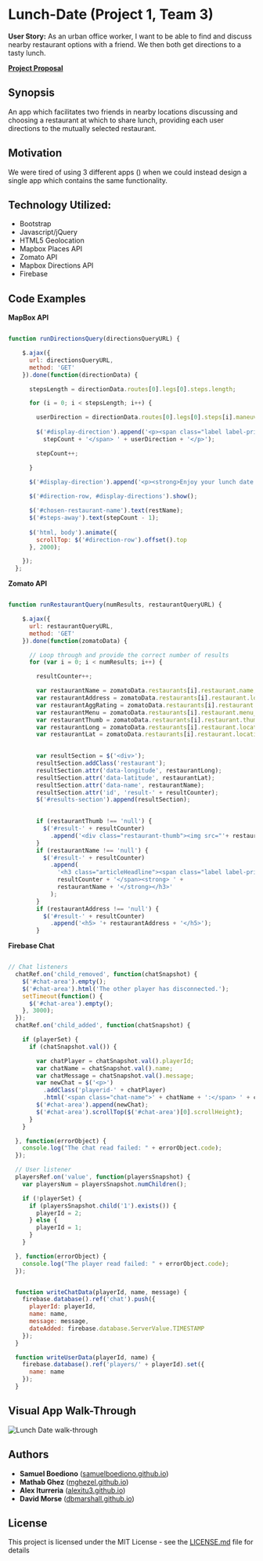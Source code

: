 # Lunch-Date (Project 1, Team 3)

**User Story:** As an urban office worker, I want to be able to find and discuss nearby restaurant options with a friend.  We then both get directions to a tasty lunch. 

**[Project Proposal](https://docs.google.com/document/d/1PQPgRwO9DvEastm3IRZoy6MZkn9RRP-yyEdNMpsNK18/)**


<!-- look up how link images of code for  -->
## Synopsis
An app which facilitates two friends in nearby locations discussing and choosing a restaurant at which to share lunch, providing each user directions to the mutually selected restaurant.

## Motivation
We were tired of using 3 different apps () when we could instead design a single app which contains the same functionality.

## Technology Utilized:

* Bootstrap
* Javascript/jQuery
* HTML5 Geolocation
* Mapbox Places API 
* Zomato API
* Mapbox Directions API
* Firebase

## Code Examples

**MapBox API**

```javascript

function runDirectionsQuery(directionsQueryURL) {

    $.ajax({
      url: directionsQueryURL,
      method: 'GET'
    }).done(function(directionData) { 

      stepsLength = directionData.routes[0].legs[0].steps.length;

      for (i = 0; i < stepsLength; i++) {

        userDirection = directionData.routes[0].legs[0].steps[i].maneuver.instruction;
        
        $('#display-direction').append('<p><span class="label label-primary">' +
          stepCount + '</span> ' + userDirection + '</p>');

        stepCount++;

      }

      $('#display-direction').append('<p><strong>Enjoy your lunch date!</strong></p>');
        
      $('#direction-row, #display-directions').show();

      $('#chosen-restaurant-name').text(restName);
      $('#steps-away').text(stepCount - 1);
      
      $('html, body').animate({
        scrollTop: $('#direction-row').offset().top
      }, 2000);

    });
  };

```

**Zomato API**

```javascript

function runRestaurantQuery(numResults, restaurantQueryURL) {

    $.ajax({
      url: restaurantQueryURL,
      method: 'GET'
    }).done(function(zomatoData) {

      // Loop through and provide the correct number of results
      for (var i = 0; i < numResults; i++) {

        resultCounter++;

        var restaurantName = zomatoData.restaurants[i].restaurant.name;
        var restaurantAddress = zomatoData.restaurants[i].restaurant.location.address;
        var restaurantAggRating = zomatoData.restaurants[i].restaurant.user_rating.aggregate_rating;
        var restaurantMenu = zomatoData.restaurants[i].restaurant.menu_url;
        var restaurantThumb = zomatoData.restaurants[i].restaurant.thumb;
        var restaurantLong = zomatoData.restaurants[i].restaurant.location.longitude;
        var restaurantLat = zomatoData.restaurants[i].restaurant.location.latitude;

        
        var resultSection = $('<div>');
        resultSection.addClass('restaurant');
        resultSection.attr('data-longitude', restaurantLong);
        resultSection.attr('data-latitude', restaurantLat);
        resultSection.attr('data-name', restaurantName);
        resultSection.attr('id', 'result-' + resultCounter);
        $('#results-section').append(resultSection);

  
        if (restaurantThumb !== 'null') {
          $('#result-' + resultCounter)
            .append('<div class="restaurant-thumb"><img src="'+ restaurantThumb + '"></div>');
        }
        if (restaurantName !== 'null') {
          $('#result-' + resultCounter)
            .append(
              '<h3 class="articleHeadline"><span class="label label-primary">' +
              resultCounter + '</span><strong> ' +
              restaurantName + '</strong></h3>'
            );
        }
        if (restaurantAddress !== 'null') {
          $('#result-' + resultCounter)
            .append('<h5> '+ restaurantAddress + '</h5>');
        }

```

**Firebase Chat**

```javascript

// Chat listeners
  chatRef.on('child_removed', function(chatSnapshot) {
    $('#chat-area').empty();
    $('#chat-area').html('The other player has disconnected.');
    setTimeout(function() {
      $('#chat-area').empty();
    }, 3000);
  });
  chatRef.on('child_added', function(chatSnapshot) {

    if (playerSet) {
      if (chatSnapshot.val()) {

        var chatPlayer = chatSnapshot.val().playerId; 
        var chatName = chatSnapshot.val().name; 
        var chatMessage = chatSnapshot.val().message;
        var newChat = $('<p>')
          .addClass('playerid-' + chatPlayer)
          .html('<span class="chat-name">' + chatName + ':</span> ' + chatMessage);
        $('#chat-area').append(newChat);
        $('#chat-area').scrollTop($('#chat-area')[0].scrollHeight);
      }
    }

  }, function(errorObject) {
    console.log("The chat read failed: " + errorObject.code);
  });

  // User listener
  playersRef.on('value', function(playersSnapshot) {
    var playersNum = playersSnapshot.numChildren();

    if (!playerSet) {
      if (playersSnapshot.child('1').exists()) {
        playerId = 2;
      } else {
        playerId = 1;
      }
    }

  }, function(errorObject) {
    console.log("The player read failed: " + errorObject.code);
  });


  function writeChatData(playerId, name, message) {
    firebase.database().ref('chat').push({
      playerId: playerId,
      name: name,
      message: message,
      dateAdded: firebase.database.ServerValue.TIMESTAMP
    });
  }

  function writeUserData(playerId, name) {
    firebase.database().ref('players/' + playerId).set({
      name: name
    });
  }

```

## Visual App Walk-Through
 
![Lunch Date walk-through](https://samuelboediono.github.io/Lunch-Date-Project-1-/assets/images/LunchDate_animated.gif "Lunch Date in Action")

## Authors

* **Samuel Boediono** ([samuelboediono.github.io](https://dbmarshall.github.io))
* **Mathab Ghez** ([mghezel.github.io](https://mghezel.github.io))
* **Alex Iturreria** ([alexitu3.github.io](https://alexitu3.github.io))
* **David Morse** ([dbmarshall.github.io](https://dbmarshall.github.io))

## License

This project is licensed under the MIT License - see the [LICENSE.md](LICENSE.md) file for details

